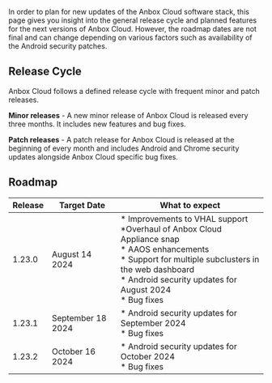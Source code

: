 In order to plan for new updates of the Anbox Cloud software stack, this page gives you insight into the general release cycle and planned features for the next versions of Anbox Cloud. However, the roadmap dates are not final and can change depending on various factors such as availability of the Android security patches.

## Release Cycle

Anbox Cloud follows a defined release cycle with frequent minor and patch releases.

**Minor releases** - A new minor release of Anbox Cloud is released every three months. It includes new features and bug fixes.

**Patch releases** - A patch release for Anbox Cloud is released at the beginning of every month and includes Android and Chrome security updates alongside Anbox Cloud specific bug fixes.

## Roadmap

| Release | Target Date | What to expect| 
|---------|-------------|---------------|
| 1.23.0 | August 14 2024 | * Improvements to VHAL support<br/> *Overhaul of Anbox Cloud Appliance snap<br/>  * AAOS enhancements<br/> * Support for multiple subclusters in the web dashboard<br/> * Android security updates for August 2024<br/> * Bug fixes|
| 1.23.1 | September 18 2024 | * Android security updates for September 2024<br/> * Bug fixes |
| 1.23.2 | October 16 2024 | * Android security updates for October 2024<br/> * Bug fixes |
